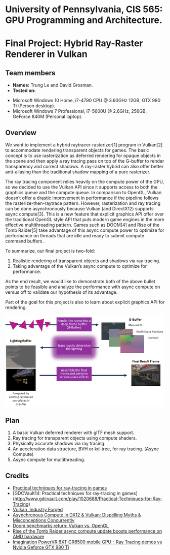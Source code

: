# University of Pennsylvania, CIS 565: GPU Programming and Architecture.
Final Project: Hybrid Ray-Raster Renderer in Vulkan
===============

## Team members
- **Names:** Trung Le and David Grosman.
- **Tested on:** 
 * Microsoft Windows 10 Home, i7-4790 CPU @ 3.60GHz 12GB, GTX 980 Ti (Person desktop).
 * Microsoft Windows  7 Professional, i7-5600U @ 2.6GHz, 256GB, GeForce 840M (Personal laptop).

 ## Overview
 We want to implement a hybrid raytracer-rasterizer[1] program in Vulkan[2] to accommodate rendering transparent objects for games. The basic concept is to use rasterization as deferred rendering for opaque objects in the scene and then apply a ray tracing pass on top of the G-buffer to render transparency and correct shadows. A ray-raster hybrid can also offer better anti-aliasing than the traditional shadow mapping of a pure rasterizer.

The ray tracing component relies heavily on the compute power of the GPU, so we decided to use the Vulkan API since it supports access to both the graphics queue and the compute queue. In comparison to OpenGL, Vulkan doesn’t offer a drastic improvement in performance if the pipeline follows the rasterize-then-raytrace pattern. However, rasterization and ray tracing can be done asynchronously because Vulkan (and DirectX12) supports async compute[3]. This is a new feature that explicit graphics API offer over the traditional OpenGL style API that puts modern game engines in the more effective multithreading pattern. Games such as DOOM[4] and Rise of the Tomb Raider[5] take advantage of this async compute power to optimize for performance on threads that are idle and ready to submit compute command buffers .

To summarize, our final project is two-fold: 
 1. Realistic rendering of transparent objects and shadows via ray tracing.
 2. Taking advantage of the Vulkan’s async compute to optimize for performance.

As the end result, we would like to demonstrate both of the above bullet points to be feasible and analyze the performance with async compute on versus off to validate our hypothesis of its advantage.

Part of the goal for this project is also to learn about explicit graphics API for rendering.

 ![](TLVulkanRenderer/images/DefRayTracing.png)
 
 
 ## Plan
 1. A basic Vulkan deferred renderer with glTF mesh support.
 2. Ray tracing for transparent objects using compute shaders.
 3. Physically accurate shadows via ray tracing.
 4. An acceleration data structure, BVH or kd-tree, for ray tracing. (Async Compute)
 5. Async compute for multithreading.
 
 ## Credits
* [Practical techniques for ray-tracing in games](http://www.gamasutra.com/blogs/AlexandruVoica/20140318/213148/Practical_techniques_for_ray_tracing_in_games.php)
* [GDCVault14: Practical techniques for ray-tracing in games] (http://www.gdcvault.com/play/1020688/Practical-Techniques-for-Ray-Tracing)
* [Vulkan, Industry Forged](https://www.khronos.org/vulkan/)
* [Asynchronous Compute in DX12 & Vulkan: Dispelling Myths & Misconceptions Concurrently](https://youtu.be/XOGIDMJThto)
* [Doom benchmarks return: Vulkan vs. OpenGL](http://www.pcgamer.com/doom-benchmarks-return-vulkan-vs-opengl/2/)
* [Rise of the Tomb Raider async compute update boosts performance on AMD hardware](https://www.extremetech.com/gaming/231481-rise-of-the-tomb-raider-async-compute-update-improves-performance-on-amd-hardware-flat-on-maxwell)
* [Imagination PowerVR 6XT GR6500 mobile GPU - Ray Tracing demos vs Nvidia Geforce GTX 980 Ti](https://youtu.be/ND96G9UZxxA)

 
